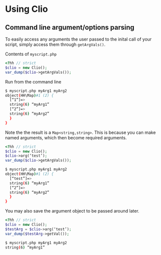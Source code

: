 Using Clio
==========

## Command line argument/options parsing

To easily access any arguments the user passed to the inital call of your script, simply access them through `getArgVals()`.

Contents of `myscript.php`
```php
<?hh // strict
$clio = new Clio();
var_dump($clio->getArgVals());
```

Run from the command line
```sh
$ myscript.php myArg1 myArg2
object(HH\Map)#1 (2) {
  [“1”]=>
  string(6) “myArg1”
  [“2”]=>
  string(6) “myArg2”
  }
}
```

Note the the result is a `Map<string,string>`.  This is because you can make named arguments, which then become required arguments.

```php
<?hh // strict
$clio = new Clio();
$clio->arg(‘test’);
var_dump($clio->getArgVals());
```

```sh
$ myscript.php myArg1 myArg2
object(HH\Map)#1 (2) {
  [“test”]=>
  string(6) “myArg1”
  [“2”]=>
  string(6) “myArg2”
  }
}
```

You may also save the argument object to be passed around later.

```php
<?hh // strict
$clio = new Clio();
$testArg = $clio->arg(‘test’);
var_dump($testArg->getVal());
```

```sh
$ myscript.php myArg1 myArg2
string(6) “myArg1”
```
